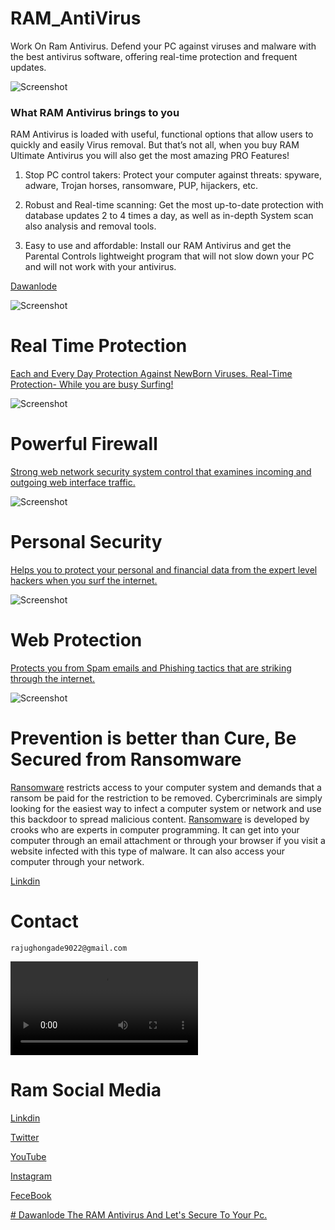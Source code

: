 # RAM_AntiVirus
Work On Ram Antivirus.
Defend your PC against viruses and malware with the best antivirus software, offering real-time protection and frequent updates.

![ Screenshot ](Main_Page.jpeg)

### What RAM Antivirus brings to you

RAM Antivirus is loaded with useful, functional options that allow users to quickly and easily Virus removal. But that’s not all, when you buy RAM Ultimate Antivirus you will also get the most amazing PRO Features!


1. Stop PC control takers: Protect your computer against threats: spyware, adware, Trojan horses, ransomware, PUP, hijackers, etc.

2. Robust and Real-time scanning: Get the most up-to-date protection with database updates 2 to 4 times a day, as well as in-depth System scan also analysis and removal tools.

3. Easy to use and affordable: Install our RAM Antivirus and get the Parental Controls lightweight program that will not slow down your PC and will not work with your antivirus.

[Dawanlode](https://ramantivirus.com/ram-ultimate-antivirus/)

![ Screenshot ](Scan_Page.jpeg)

# Real Time Protection
[Each and Every Day Protection Against NewBorn Viruses. Real-Time Protection- While you are busy Surfing!](https://ramantivirus.com)

![Screenshot ](Advanced_Option_Page.jpeg)

# Powerful Firewall 
[Strong web network security system control that examines incoming and outgoing web interface traffic.](https://ramantivirus.com)

![ Screenshot ](Parental_Page.jpeg)

# Personal Security
[Helps you to protect your personal and financial data from the expert level hackers when you surf the internet.](https://ramantivirus.com)

![ Screenshot](Activation_Page.jpeg)

# Web Protection

[Protects you from Spam emails and Phishing tactics that are striking through the internet. ](https://ramantivirus.com)

![ Screenshot ](Ai_Scan_Malware.jpeg)

# Prevention is better than Cure, Be Secured from Ransomware

[Ransomware](https://ramantivirus.com/ransomware) restricts access to your computer system and demands that a ransom be paid for the restriction to be removed. Cybercriminals are simply looking for the easiest way to infect a computer system or network and use this backdoor to spread malicious content. [Ransomware](https://ramantivirus.com/ransomware) is developed by crooks who are experts in computer programming. It can get into your computer through an email attachment or through your browser if you visit a website infected with this type of malware. It can also access your computer through your network.

[ Linkdin ](https://www.linkedin.com/in/rajendra-ghongade-07b337259?utm_source=share&utm_campaign=share_via&utm_content=profile&utm_medium=android_app)

# Contact 
```
rajughongade9022@gmail.com
```
![ Ram_Video ](RAM_Antivirus.mp4)

# Ram Social Media

[ Linkdin ](https://in.linkedin.com/company/ram-ultimate-antivirus)

[ Twitter ](https://twitter.com/ramantivirus)

[ YouTube ](https://www.youtube.com/@ramantivirus1598)

[ Instagram ](https://www.instagram.com/ramantivirus/?hl=en)

[ FeceBook ](https://www.facebook.com/ramantivirus)

[# Dawanlode The RAM Antivirus And Let's Secure To Your Pc.](https://ramantivirus.com/1year/Total_Security_64bit.exe)

